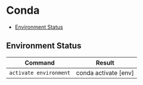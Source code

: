 # Conda  

- [Environment Status](#environmnet-status)  

## Environment Status  
| Command                                   | Result                                                                        |
|-------------------------------------------|-------------------------------------------------------------------------------|
| `activate environment`                    | conda activate [env]                                                          |
